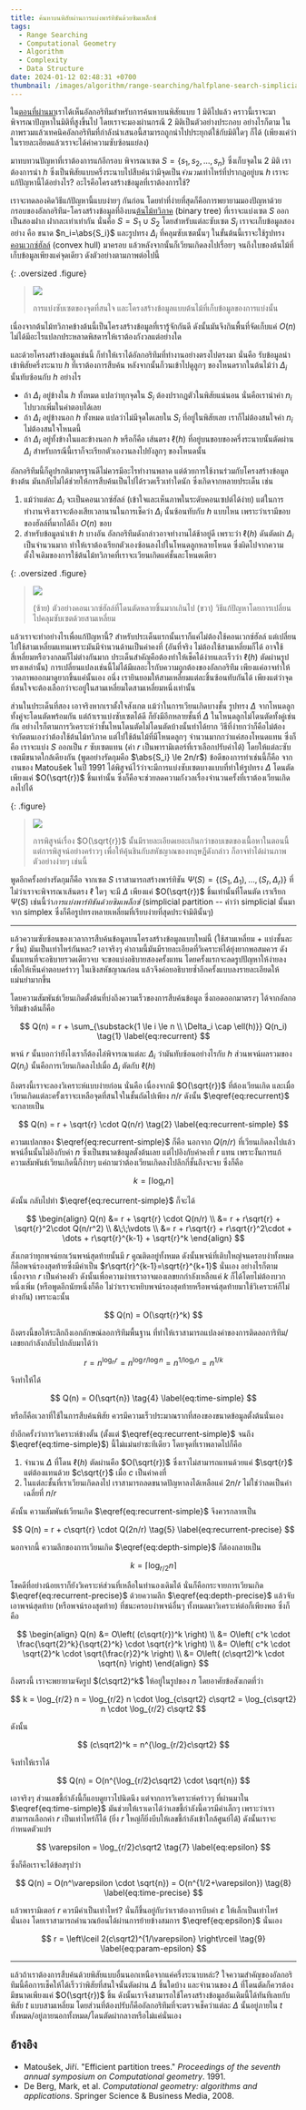 ```yaml
---
title: ค้นหาบนพิสัยผ่านการแบ่งพาร์ทิชันด้วยซิมเพล็กซ์
tags:
  - Range Searching
  - Computational Geometry
  - Algorithm
  - Complexity
  - Data Structure
date: 2024-01-12 02:48:31 +0700
thumbnail: /images/algorithm/range-searching/halfplane-search-simplicial.png
---
```


ใน[ตอนที่ผ่านมา][self intro range search]เราได้เห็นอัลกอริทึมสำหรับการค้นหาบนพิสัยแบบ 1 มิติไปแล้ว คราวนี้เราจะมาพิจารณาปัญหาในมิติที่สูงขึ้นไป โดยเราจะมองผ่านกรณี 2 มิติเป็นตัวอย่างประกอบ อย่างไรก็ตาม ในภาพรวมแล้วเทคนิคอัลกอริทึมที่กำลังนำเสนอนี้สามารถถูกนำไปประยุกต์ใช้กับมิติใดๆ ก็ได้ (เพียงแค่ว่าในรายละเอียดแล้วเราจะได้ค่าความซับซ้อนแย่ลง)

มาทบทวนปัญหาที่เราต้องการแก้อีกรอบ พิจารณาเซต $S=\lbrace s_1,s_2,\dots,s_n\rbrace$ ซึ่งเก็บจุดใน 2 มิติ เราต้องการนำ $h$ ซึ่งเป็นพิสัยแบบครึ่งระนาบไปสืบค้นว่ามีจุดเป็น*จำนวน*เท่าไหร่ที่ปรากฏอยู่บน $h$ เราจะแก้ปัญหานี้ได้อย่างไร? อะไรคือโครงสร้างข้อมูลที่เราต้องการใช้?

เราจะทดลองคิดวิธีแก้ปัญหานี้แบบง่ายๆ กันก่อน โดยท่าที่ง่ายที่สุดก็คือการพยายามมองปัญหาด้วยกรอบของอัลกอริทึม-โครงสร้างข้อมูลที่อิงบน[ต้นไม้ทวิภาค][binary tree] (binary tree) ที่เราจะแบ่งเซต $S$ ออกเป็นสองฝาก ฝากละเท่าเท่ากัน นั่นคือ $S = S_1 \cup S_2$ โดยสำหรับแต่ละซับเซต $S_i$ เราจะเก็บข้อมูลสองอย่าง คือ ขนาด $n_i=\abs{S_i}$ และรูปทรง $\Delta_i$ ที่คลุมซับเซตนั้นๆ ในขั้นต้นนี้เราจะใช้รูปทรง[คอนเวกซ์ฮัลล์][convex hull] (convex hull) มาครอบ แล้วหลังจากนั้นก็เวียนเกิดลงไปเรื่อยๆ จนถึงใบของต้นไม้ที่เก็บข้อมูลเพียงแค่จุดเดียว ดังตัวอย่างตามภาพต่อไปนี้

{: .oversized .figure}
> ![](/images/algorithm/range-searching/2d-chull-partition-tree.png)
>
> การแบ่งซับเซตของจุดที่สนใจ และโครงสร้างข้อมูลแบบต้นไม้ที่เก็บข้อมูลของการแบ่งนั้น

เนื่องจากต้นไม้ทวิภาคข้างต้นนี้เป็นโครงสร้างข้อมูลที่เรารู้จักกันดี ดังนั้นมันจึงกินพื้นที่จัดเก็บแค่ $O(n)$ ไม่ได้มีอะไรแปลกประหลาดพิสดารให้เราต้องกังวลแต่อย่างใด

และด้วยโครงสร้างข้อมูลเช่นนี้ ก็ทำให้เราได้อัลกอริทึมที่ทำงานอย่างตรงไปตรงมา นั่นคือ รับข้อมูลนำเข้าพิสัยครึ่งระนาบ $h$ ที่เราต้องการสืบค้น หลังจากนั้นก็วนเข้าไปดูลูกๆ ของโหนดรากในต้นไม้ว่า $\Delta_i$ นั้นทับซ้อนกับ $h$ อย่างไร

- ถ้า $\Delta_i$ อยู่ข้างใน $h$ ทั้งหมด แปลว่าทุกจุดใน $S_i$ ต้องปรากฏตัวในพิสัยแน่นอน นั่นคือเรานำค่า $n_i$ ไปบวกเพิ่มในคำตอบได้เลย
- ถ้า $\Delta_i$ อยู่ข้างนอก $h$ ทั้งหมด แปลว่าไม่มีจุดใดเลยใน $S_i$ ที่อยู่ในพิสัยเลย เราก็ไม่ต้องสนใจค่า $n_i$ ไม่ต้องสนใจโหนดนี้
- ถ้า $\Delta_i$ อยู่ทั้งข้างในและข้างนอก $h$ หรือก็คือ เส้นตรง $\ell(h)$ ที่อยู่บนขอบของครึ่งระนาบนั้นตัดผ่าน $\Delta_i$ สำหรับกรณีนี้เราก็จะเรียกตัวเองวนลงไปยังลูกๆ ของโหนดนั้น

อัลกอริทึมนี้ก็ดูปรกติมาตรฐานดีไม่ควรมีอะไรทำงานพลาด แต่ด้วยการใช้งานร่วมกับโครงสร้างข้อมูลข้างต้น มันกลับไม่ได้ช่วยให้การสืบค้นเป็นไปได้รวดเร็วเท่าใดนัก ซึ่งเกิดจากหลายประเด็น เช่น

1. แม้ว่าแต่ละ $\Delta_i$ จะเป็นคอนเวกซ์ฮัลล์ (เข้าใจและเห็นภาพในระดับคอนเซปต์ได้ง่าย) แต่ในการทำงานจริงเราจะต้องเสียเวลานานในการเช็คว่า $\Delta_i$ นั้นซ้อนทับกับ $h$ แบบไหน เพราะว่าเรามีขอบของฮัลล์ที่มากได้ถึง $O(n)$ ขอบ
2. สำหรับข้อมูลนำเข้า $h$ บางอัน อัลกอริทึมดังกล่าวอาจทำงานได้ช้าอยู่ดี เพราะว่า $\ell(h)$ ดันตัดผ่า $\Delta_i$ เป็นจำนวนมาก ทำให้เราต้องเรียกตัวเองซ้อนลงไปในโหนดลูกหลายโหนด ซึ่งผิดไปจากความตั้งใจเดิมของการใช้ต้นไม้ทวิภาคที่เราจะเวียนเกิดแค่ชั้นละโหนดเดียว

{: .oversized .figure}
> ![](/images/algorithm/range-searching/halfplane-search-simplicial.png)
>
> (ซ้าย) ตัวอย่างคอนเวกซ์ฮัลล์ที่โดนตัดหลายชิ้นมากเกินไป (ขวา) วิธีแก้ปัญหาโดยการเปลี่ยนไปคลุมซับเซตด้วยสามเหลี่ยม

แล้วเราจะทำอย่างไรเพื่อแก้ปัญหานี้? สำหรับประเด็นแรกนั้นเราก็แค่ไม่ต้องใช้คอนเวกซ์ฮัลล์ แต่เปลี่ยนไปใช้สามเหลี่ยมแทนเพราะมันมีจำนวนด้านเป็นค่าคงที่ (อันที่จริง ไม่ต้องใช้สามเหลี่ยมก็ได้ อาจใช้สี่เหลี่ยมหรือวงกลมก็ไม่ต่างกันมาก ประเด็นสำคัญคือต้องทำให้เช็คได้ง่ายและเร็วว่า $\ell(h)$ ตัดผ่านรูปทรงเหล่านั้น) การเปลี่ยนแปลงเช่นนี้ไม่ได้มีผลอะไรกับความถูกต้องของอัลกอริทึม เพียงแค่อาจทำให้วาดภาพออกมาดูยากขึ้นแค่นั้นเอง อนึ่ง เรายินยอมให้สามเหลี่ยมแต่ละชิ้นซ้อนทับกันได้ เพียงแต่ว่าจุดที่สนใจจะต้องเลือกว่าจะอยู่ในสามเหลี่ยมใดสามเหลี่ยมหนึ่งเท่านั้น

ส่วนในประเด็นที่สอง เอาจริงหากเราตั้งใจสังเกต แม้ว่าในการเวียนเกิดบางชั้น รูปทรง $\Delta$ จากโหนดลูกทั้งคู่จะโดนตัดพร้อมกัน แต่ถ้าเราแบ่งซับเซตได้ดี ก็ยังมีอีกหลายชั้นที่ $\Delta$ ในโหนดลูกไม่โดนตัดทั้งคู่เช่นกัน อย่างไรก็ตามการวิเคราะห์ว่าชั้นไหนโดนตัดไม่โดนตัดบ้างนั้นทำได้ยาก วิธีที่ง่ายกว่าก็คือไม่ต้องจำกัดตนเองว่าต้องใช้ต้นไม้ทวิภาค แต่ไปใช้ต้นไม้ที่มีโหนดลูกๆ จำนวนมากกว่าแค่สองโหนดแทน ซึ่งก็คือ เราจะแบ่ง $S$ ออกเป็น $r$ ซับเซตแทน (ค่า $r$ เป็นพารามิเตอร์ที่เราเลือกปรับค่าได้) โดยให้แต่ละซับเซตมีขนาดใกล้เคียงกัน (พูดอย่างรัดกุมคือ $\abs{S_i} \le 2n/r$) ข้อดีของการทำเช่นนี้ก็คือ จากงานของ Matoušek ในปี 1991 ได้พิสูจน์ไว้ว่าจะมีการแบ่งซับเซตบางแบบที่ทำให้รูปทรง $\Delta$ โดนตัดเพียงแค่ $O(\sqrt{r})$ ชิ้นเท่านั้น ซึ่งก็คือจะช่วยลดความกังวลเรื่องจำนวนครั้งที่เราต้องเวียนเกิดลงไปได้

{: .figure}
> ![](/images/algorithm/range-searching/proof-sketch-cut-sqrt2.png)
>
> การพิสูจน์เรื่อง $O(\sqrt{r})$ นั้นมีรายละเอียดเยอะเกินกว่าขอบเขตของเนื้อหาในตอนนี้ แต่การพิสูจน์อย่างคร่าวๆ เพื่อให้คุ้นชินกับสหัชญาณของทฤษฎีดังกล่าว ก็อาจทำได้ผ่านภาพตัวอย่างง่ายๆ เช่นนี้

พูดอีกครั้งอย่างรัดกุมก็คือ จากเซต $S$ เราสามารถสร้างพาร์ทิชัน $\Psi(S) = \lbrace (S_1,\Delta_1), \dots, (S_r,\Delta_r) \rbrace$ ที่ไม่ว่าเราจะพิจารณาเส้นตรง $\ell$ ใดๆ จะมี $\Delta$ เพียงแค่ $O(\sqrt{r})$ ชิ้นเท่านั้นที่โดนตัด เราเรียก $\Psi(S)$ เช่นนี้ว่า*การแบ่งพาร์ทิชันด้วยซิมเพล็กซ์* (simplicial partition -- คำว่า simplicial นั้นมาจาก simplex ซึ่งก็คือรูปทรงหลายเหลี่ยมที่เรียบง่ายที่สุดประจำมิตินั้นๆ)

---

แล้วความซับซ้อนของเวลาการสืบค้นข้อมูลบนโครงสร้างข้อมูลแบบใหม่นี้ (ใช้สามเหลี่ยม + แบ่งชั้นละ $r$ ชิ้น) มันเป็นเท่าไหร่กันหละ? เอาจริงๆ คำถามนี้มันมีรายละเอียดที่วิเคราะห์ได้ยุ่งยากพอสมควร ดังนั้นแทนที่จะอธิบายรวดเดียวจบ จะขอแบ่งอธิบายสองครั้งแทน โดยครั้งแรกจะลดรูปปัญหาให้ง่ายลงเพื่อให้เห็นคำตอบคร่าวๆ ในเชิงสหัชญาณก่อน แล้วจึงค่อยอธิบายซ้ำอีกครั้งแบบลงรายละเอียดให้แม่นยำมากขึ้น

โดยความสัมพันธ์เวียนเกิดตั้งต้นที่บ่งถึงความเร็วของการสืบค้นข้อมูล ซึ่งถอดออกมาตรงๆ ได้จากอัลกอริทึมข้างต้นก็คือ

$$
Q(n) = r + \sum_{\substack{1 \le i \le n \\ \Delta_i \cap \ell(h)}} Q(n_i)
\tag{1}
\label{eq:recurrent}
$$

พจน์ $r$ นั้นบอกว่ายังไงเราก็ต้องไล่พิจารณาแต่ละ $\Delta_i$ ว่ามันทับซ้อนอย่างไรกับ $h$ ส่วนพจน์ผลรวมของ $Q(n_i)$ นั้นคือการเวียนเกิดลงไปเมื่อ $\Delta_i$ ตัดกับ $\ell(h)$

ถึงตรงนี้เราจะลองวิเคราะห์แบบง่ายก่อน นั่นคือ เนื่องจากมี $O(\sqrt{r})$ ที่ต้องเวียนเกิด และเมื่อเวียนเกิดแต่ละครั้งเราจะเหลือจุดที่สนใจในชั้นถัดไปเพียง $n/r$ ดังนั้น $\eqref{eq:recurrent}$ จะกลายเป็น

$$
Q(n) = r + \sqrt{r} \cdot Q(n/r)
\tag{2}
\label{eq:recurrent-simple}
$$

ความแปลกของ $\eqref{eq:recurrent-simple}$ ก็คือ นอกจาก $Q(n/r)$ ที่เวียนเกิดลงไปแล้ว พจน์อื่นนั้นไม่อิงกับค่า $n$ ซึ่งเป็นขนาดข้อมูลตั้งต้นเลย แต่ไปอิงกับค่าคงที่ $r$ แทน เพราะงั้นการแก้ความสัมพันธ์เวียนเกิดนี้ก็ง่ายๆ แค่ถามว่าต้องเวียนเกิดลงไปลึกกี่ชั้นถึงจะจบ ซึ่งก็คือ

$$
k = \left\lceil \log_r n \right\rceil
\tag{3}
\label{eq:depth-simple}
$$

ดังนั้น กลับไปทำ $\eqref{eq:recurrent-simple}$ ก็จะได้

$$
\begin{align}
Q(n)
&= r + \sqrt{r} \cdot Q(n/r) \\
&= r + r\sqrt{r} + \sqrt{r}^2\cdot Q(n/r^2) \\
&\;\;\vdots \\
&= r + r\sqrt{r} + r\sqrt{r}^2\cdot + \dots + r\sqrt{r}^{k-1} + \sqrt{r}^k
\end{align}
$$

สังเกตว่าทุกพจน์ยกเว้นพจน์สุดท้ายนั้นมี $r$ คูณติดอยู่ทั้งหมด ดังนั้นพจน์ที่เติบใหญ่จนครอบงำทั้งหมดก็คือพจน์รองสุดท้ายซึ่งมีค่าเป็น $r\sqrt{r}^{k-1}=\sqrt{r}^{k+1}$ นั่นเอง อย่างไรก็ตาม เนื่องจาก $r$ เป็นค่าคงตัว ดังนั้นเพื่อความง่ายเราอาจมองเลขยกกำลังเหลือแค่ $k$ ก็ได้โดยไม่ต้องบวกหนึ่งเพิ่ม (หรือพูดอีกนัยหนึ่งก็คือ ไม่ว่าเราจะหยิบพจน์รองสุดท้ายหรือพจน์สุดท้ายมาใช้วิเคราะห์ก็ไม่ต่างกัน) เพราะฉะนั้น

$$
Q(n) = O(\sqrt{r}^k)
$$

ถึงตรงนี้ขอให้ระลึกถึงเอกลักษณ์ลอการิทึมพื้นฐาน ที่ทำให้เราสามารถแปลงค่าของการติดลอการิทึม/เลขยกกำลังกลับไปกลับมาได้ว่า

$$
r = n^{\log_n r} = n^{\log r / \log n} = n^{1/\log_r n} = n^{1/k}
$$

จึงทำให้ได้

$$
Q(n) = O(\sqrt{n})
\tag{4}
\label{eq:time-simple}
$$

หรือก็คือเวลาที่ใช้ในการสืบค้นพิสัย ควรมีความเร็วประมาณรากที่สองของขนาดข้อมูลตั้งต้นนั่นเอง

ย้ำอีกครั้งว่าการวิเคราะห์ข้างตั้น (ตั้งแต่ $\eqref{eq:recurrent-simple}$ จนถึง $\eqref{eq:time-simple}$) นี้ไม่แม่นยำซะทีเดียว โดยจุดที่เราพลาดไปก็คือ

1. จำนวน $\Delta$ ที่โดน $\ell(h)$ ตัดผ่านคือ $O(\sqrt{r})$ ซึ่งเราไม่สามารถแทนด้วยแค่ $\sqrt{r}$ แต่ต้องแทนด้วย $c\sqrt{r}$ เมื่อ $c$ เป็นค่าคงที่
2. ในแต่ละชั้นที่เราเวียนเกิดลงไป เราสามารถลดขนาดปัญหาลงได้เหลือแค่ $2n/r$ ไม่ใช่ว่าลดเป็นค่าเฉลี่ยที่ $n/r$

ดังนั้น ความสัมพันธ์เวียนเกิด $\eqref{eq:recurrent-simple}$ จึงควรกลายเป็น

$$
Q(n) = r + c\sqrt{r} \cdot Q(2n/r)
\tag{5}
\label{eq:recurrent-precise}
$$

นอกจากนี้ ความลึกของการเวียนเกิด $\eqref{eq:depth-simple}$ ก็ต้องกลายเป็น

$$
k = \left\lceil \log_{r/2} n \right\rceil
\tag{6}
\label{eq:depth-precise}
$$

โชคดีที่อย่างน้อยเราก็ยังวิเคราะห์ส่วนที่เหลือในทำนองเดิมได้ นั่นก็คือกระจายการเวียนเกิด $\eqref{eq:recurrent-precise}$ ด้วยความลึก $\eqref{eq:depth-precise}$ แล้วจับเอาพจน์สุดท้าย (หรือพจน์รองสุดท้าย) ที่ชนะครอบงำพจน์อื่นๆ ทั้งหมดมาวิเคราะห์ต่อก็เพียงพอ ซึ่งก็คือ

$$
\begin{align}
Q(n)
&= O\left( (c\sqrt{r})^k \right) \\
&= O\left( c^k \cdot \frac{\sqrt{2}^k}{\sqrt{2}^k} \cdot \sqrt{r}^k \right) \\
&= O\left( c^k \cdot \sqrt{2}^k \cdot \sqrt{\frac{r}2}^k \right) \\
&= O\left( (c\sqrt2)^k \cdot \sqrt{n} \right)
\end{align}
$$

ถึงตรงนี้ เราจะพยายามจัดรูป $(c\sqrt2)^k$ ให้อยู่ในรูปของ $n$ โดยอาศัยข้อสังเกตที่ว่า

$$
k
= \log_{r/2} n
= \log_{r/2} n \cdot \log_{c\sqrt2} c\sqrt2
= \log_{c\sqrt2} n \cdot \log_{r/2} c\sqrt2
$$

ดังนั้น

$$
(c\sqrt2)^k = n^{\log_{r/2}c\sqrt2}
$$

จึงทำให้เราได้

$$
Q(n) = O(n^{\log_{r/2}c\sqrt2} \cdot \sqrt{n})
$$

เอาจริงๆ ส่วนเลขชี้กำลังนี้ก็แอบดูยาวไปนิดนึง แต่จากการวิเคราะห์คร่าวๆ ที่ผ่านมาใน $\eqref{eq:time-simple}$ มันช่วยให้เราเดาได้ว่าเลขชี้กำลังนี้ควรมีค่าเล็กๆ เพราะว่าเราสามารถเลือกค่า $r$ เป็นเท่าไหร่ก็ได้ (ยิ่ง $r$ ใหญ่ก็ยิ่งบีบให้เลขชี้กำลังเข้าใกล้ศูนย์ได้) ดังนั้นเราจะกำหนดตัวแปร

$$
\varepsilon = \log_{r/2}c\sqrt2
\tag{7}
\label{eq:epsilon}
$$

ซึ่งก็คือเราจะได้ข้อสรุปว่า

$$
Q(n) = O(n^\varepsilon \cdot \sqrt{n}) = O(n^{1/2+\varepsilon})
\tag{8}
\label{eq:time-precise}
$$

แล้วพารามิเตอร์ $r$ ควรมีค่าเป็นเท่าไหร่? นั่นก็ขึ้นอยู่กับว่าเราต้องการบีบค่า $\varepsilon$ ให้เล็กเป็นเท่าไหร่นั่นเอง โดยเราสามารถคำนวณย้อนได้ผ่านการย้ายข้างสมการ $\eqref{eq:epsilon}$ นั่นเอง

$$
r = \left\lceil 2(c\sqrt2)^{1/\varepsilon} \right\rceil
\tag{9}
\label{eq:param-epsilon}
$$

---

แล้วถ้าเราต้องการสืบค้นด้วยพิสัยแบบอื่นนอกเหนือจากแค่ครึ่งระนาบหล่ะ? ใจความสำคัญของอัลกอริทึมนี้คือการเช็คให้ได้เร็วว่าพิสัยที่สนใจนั้นตัดผ่าน $\Delta$ ชิ้นใดบ้าง และจำนวนของ $\Delta$ ที่โดนตัดก็ควรต้องมีขนาดเพียงแค่ $O(\sqrt{r})$ ชิ้น ดังนั้นเราจึงสามารถใช้โครงสร้างข้อมูลอันเดิมนี้ได้ทันทีเลยกับพิสัย $t$ แบบสามเหลี่ยม โดยส่วนที่ต้องปรับก็คืออัลกอริทึมที่จะตรวจเช็คว่าแต่ละ $\Delta$ นั้นอยู่ภายใน $t$ ทั้งหมด/อยู่ภายนอกทั้งหมด/โดนตัดผ่ากลางหรือไม่แค่นั่นเอง


## อ้างอิง

- Matoušek, Jiří. "Efficient partition trees." *Proceedings of the seventh annual symposium on Computational geometry*. 1991.
- De Berg, Mark, et al. *Computational geometry: algorithms and applications*. Springer Science & Business Media, 2008.



[self intro range search]: /2023/12/08/introduction-range-searching.html

[binary tree]: //en.wikipedia.org/wiki/Binary_tree
[convex hull]: //en.wikipedia.org/wiki/Convex_hull
